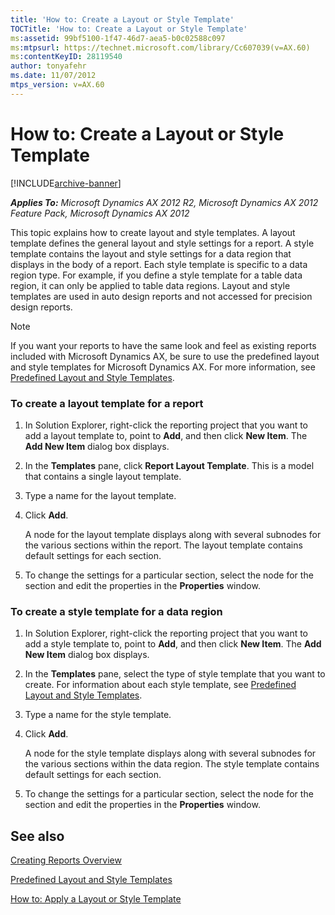```yaml
---
title: 'How to: Create a Layout or Style Template'
TOCTitle: 'How to: Create a Layout or Style Template'
ms:assetid: 99bf5100-1f47-46d7-aea5-b0c02588c097
ms:mtpsurl: https://technet.microsoft.com/library/Cc607039(v=AX.60)
ms:contentKeyID: 28119540
author: tonyafehr
ms.date: 11/07/2012
mtps_version: v=AX.60
---
```


# How to: Create a Layout or Style Template 


[!INCLUDE[archive-banner](includes/archive-banner.md)]


_**Applies To:** Microsoft Dynamics AX 2012 R2, Microsoft Dynamics AX 2012 Feature Pack, Microsoft Dynamics AX 2012_

This topic explains how to create layout and style templates. A layout template defines the general layout and style settings for a report. A style template contains the layout and style settings for a data region that displays in the body of a report. Each style template is specific to a data region type. For example, if you define a style template for a table data region, it can only be applied to table data regions. Layout and style templates are used in auto design reports and not accessed for precision design reports.


> [!NOTE]
> <P>If you want your reports to have the same look and feel as existing reports included with Microsoft Dynamics AX, be sure to use the predefined layout and style templates for Microsoft Dynamics AX. For more information, see <A href="predefined-layout-and-style-templates.md">Predefined Layout and Style Templates</A>.</P>



### To create a layout template for a report

1.  In Solution Explorer, right-click the reporting project that you want to add a layout template to, point to **Add**, and then click **New Item**. The **Add New Item** dialog box displays.

2.  In the **Templates** pane, click **Report Layout Template**. This is a model that contains a single layout template.

3.  Type a name for the layout template.

4.  Click **Add**.
    
    A node for the layout template displays along with several subnodes for the various sections within the report. The layout template contains default settings for each section.

5.  To change the settings for a particular section, select the node for the section and edit the properties in the **Properties** window.

### To create a style template for a data region

1.  In Solution Explorer, right-click the reporting project that you want to add a style template to, point to **Add**, and then click **New Item**. The **Add New Item** dialog box displays.

2.  In the **Templates** pane, select the type of style template that you want to create. For information about each style template, see [Predefined Layout and Style Templates](predefined-layout-and-style-templates.md).

3.  Type a name for the style template.

4.  Click **Add**.
    
    A node for the style template displays along with several subnodes for the various sections within the data region. The style template contains default settings for each section.

5.  To change the settings for a particular section, select the node for the section and edit the properties in the **Properties** window.

## See also

[Creating Reports Overview](creating-reports-overview.md)

[Predefined Layout and Style Templates](predefined-layout-and-style-templates.md)

[How to: Apply a Layout or Style Template](how-to-apply-a-layout-or-style-template.md)

